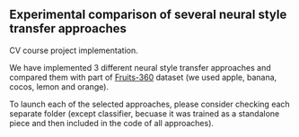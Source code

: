 ## Experimental comparison of several neural style transfer approaches
CV course project implementation.

We have implemented 3 different neural style transfer approaches and compared them with part of [Fruits-360](https://data.mendeley.com/datasets/rp73yg93n8/1) dataset (we used apple, banana, cocos, lemon and orange). 

To launch each of the selected approaches, please consider checking each separate folder (except classifier, becuase it was trained as a standalone piece and then included in the code of all approaches).
